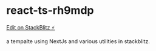 # react-ts-rh9mdp

[Edit on StackBlitz ⚡️](https://stackblitz.com/edit/react-ts-rh9mdp)

a tempalte using NextJs and various utilities in stackblitz.
